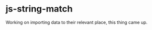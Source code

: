 js-string-match
===============

Working on importing data to their relevant place, this thing came up.
